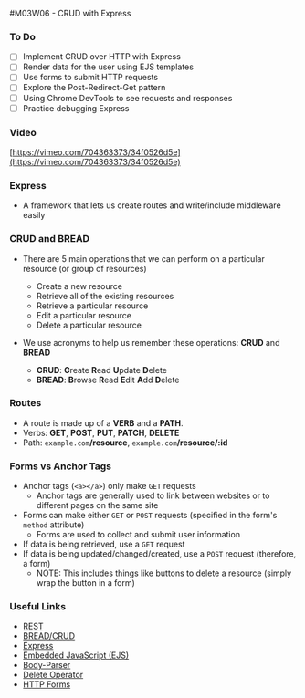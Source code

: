 #M03W06 - CRUD with Express

### To Do

- [ ] Implement CRUD over HTTP with Express
- [ ] Render data for the user using EJS templates
- [ ] Use forms to submit HTTP requests
- [ ] Explore the Post-Redirect-Get pattern
- [ ] Using Chrome DevTools to see requests and responses
- [ ] Practice debugging Express

### Video

[https://vimeo.com/704363373/34f0526d5e](https://vimeo.com/704363373/34f0526d5e)

### Express

- A framework that lets us create routes and write/include middleware easily

### CRUD and BREAD

- There are 5 main operations that we can perform on a particular resource (or group of resources)

  - Create a new resource
  - Retrieve all of the existing resources
  - Retrieve a particular resource
  - Edit a particular resource
  - Delete a particular resource

- We use acronyms to help us remember these operations: **CRUD** and **BREAD**
  - **CRUD**: **C**reate **R**ead **U**pdate **D**elete
  - **BREAD**: **B**rowse **R**ead **E**dit **A**dd **D**elete

### Routes

- A route is made up of a **VERB** and a **PATH**.
- Verbs: **GET**, **POST**, **PUT**, **PATCH**, **DELETE**
- Path: `example.com`**/resource**, `example.com`**/resource/:id**

### Forms vs Anchor Tags

- Anchor tags (`<a></a>`) only make `GET` requests
  - Anchor tags are generally used to link between websites or to different pages on the same site
- Forms can make either `GET` or `POST` requests (specified in the form's `method` attribute)
  - Forms are used to collect and submit user information
- If data is being retrieved, use a `GET` request
- If data is being updated/changed/created, use a `POST` request (therefore, a form)
  - NOTE: This includes things like buttons to delete a resource (simply wrap the button in a form)

### Useful Links

- [REST](https://en.wikipedia.org/wiki/Representational_state_transfer)
- [BREAD/CRUD](https://en.wikipedia.org/wiki/Create,_read,_update_and_delete)
- [Express](https://github.com/expressjs/express)
- [Embedded JavaScript (EJS)](https://github.com/mde/ejs)
- [Body-Parser](https://github.com/expressjs/body-parser)
- [Delete Operator](https://developer.mozilla.org/en-US/docs/Web/JavaScript/Reference/Operators/delete)
- [HTTP Forms](https://developer.mozilla.org/en-US/docs/Learn/HTML/Forms/Sending_and_retrieving_form_data)

